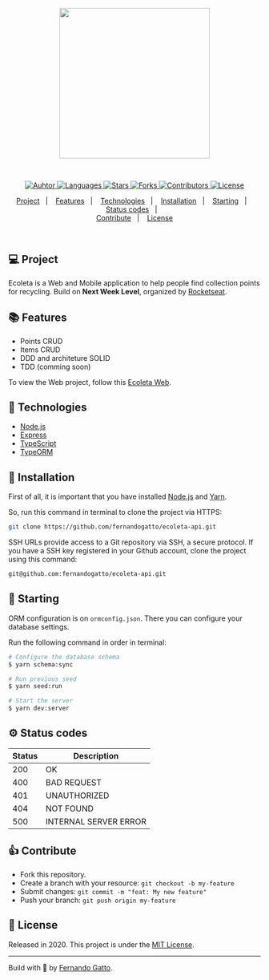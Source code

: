 <p align="center">
   <img src="./github/logo.png" width="300"/>
   <br />
</p>

<br />

 <p align="center">
  <a href="https://github.com/fernandogatto/"> 
    <img src=https://img.shields.io/badge/author-fernandogatto-%2334CB79 alt="Auhtor" />
  </a>
  
  <a href="#">
    <img src=https://img.shields.io/github/languages/count/fernandogatto/ecoleta-api?color=%2334CB79 alt="Languages" />
  </a>
  
  <a href="https://github.com/fernandogatto/ecoleta-api/stargazers">
    <img src=https://img.shields.io/badge/author-fernandogatto-%2334CB79 alt="Stars" />
  </a>
  <a href="https://github.com/fernandogatto/ecoleta-api/network/members">
    <img src=https://img.shields.io/github/forks/fernandogatto/ecoleta-api?color=%2334CB79 alt="Forks" />
  </a>
  <a href="https://github.com/fernandogatto/ecoleta-api/graphs/contributors">
    <img src=https://img.shields.io/github/contributors/fernandogatto/ecoleta-api?color=%2334CB79 alt="Contributors" />
  </a>
  <a href=https://choosealicense.com/licenses/mit/>
     <img src=https://img.shields.io/badge/license-MIT-%2334CB79 alt="License" />
  </a>
  
</p>

<p align="center">
  <a href="#-project">Project</a>&nbsp;&nbsp;&nbsp;|&nbsp;&nbsp;&nbsp;
  <a href="#-features">Features</a>&nbsp;&nbsp;&nbsp;|&nbsp;&nbsp;&nbsp;
  <a href="#-technologies">Technologies</a>&nbsp;&nbsp;&nbsp;|&nbsp;&nbsp;&nbsp;
  <a href="#-installation">Installation</a>&nbsp;&nbsp;&nbsp;|&nbsp;&nbsp;&nbsp;
  <a href="#-starting">Starting</a>&nbsp;&nbsp;&nbsp;|&nbsp;&nbsp;&nbsp;
  <a href="#-status-codes">Status codes</a>&nbsp;&nbsp;&nbsp;|&nbsp;&nbsp;&nbsp;
  <br />
  <a href="#-contribute">Contribute</a>&nbsp;&nbsp;&nbsp;|&nbsp;&nbsp;&nbsp;
  <a href="#-license">License</a>
</p>

<br />

## 💻 Project
Ecoleta is a Web and Mobile application to help people find collection points for recycling. Build on **Next Week Level**, organized by [Rocketseat](https://rocketseat.com.br/).

## 📚 Features 

- Points CRUD
- Items CRUD
- DDD and architeture SOLID
- TDD (comming soon)

To view the Web project, follow this [Ecoleta Web](https://github.com/fernandogatto/ecoleta-web).

## 📌 Technologies

- [Node.js](https://nodejs.org/en/)
- [Express](https://expressjs.com/pt-br/)
- [TypeScript](https://www.typescriptlang.org/)
- [TypeORM](https://typeorm.io/#/)

## 📂 Installation

First of all, it is important that you have installed [Node.js](https://nodejs.org/en/) and [Yarn](https://yarnpkg.com/).

So, run this command in terminal to clone the project via HTTPS:

```bash
git clone https://github.com/fernandogatto/ecoleta-api.git
```

SSH URLs provide access to a Git repository via SSH, a secure protocol. If you have a SSH key registered in your Github account, clone the project using this command:

```bash
git@github.com:fernandogatto/ecoleta-api.git
```

## 🚀 Starting

ORM configuration is on ```ormconfig.json```. There you can configure your database settings.

Run the following command in order in terminal:

```bash
# Configure the database schema
$ yarn schema:sync

# Run previous seed
$ yarn seed:run

# Start the server
$ yarn dev:server
```

## ⚙ Status codes

| Status   | Description           |
| ---      | ---                   |
| 200      | OK                    |
| 400      | BAD REQUEST           |
| 401      | UNAUTHORIZED          |
| 404      | NOT FOUND             |
| 500      | INTERNAL SERVER ERROR |

## 👍 Contribute

- Fork this repository.
- Create a branch with your resource: ```git checkout -b my-feature```
- Submit changes: ```git commit -m "feat: My new feature"```
- Push your branch: ```git push origin my-feature```

## 📕 License

Released in 2020. This project is under the [MIT License](https://choosealicense.com/licenses/mit/).

---
Build with 💜 by [Fernando Gatto](https://github.com/fernandogatto/).
